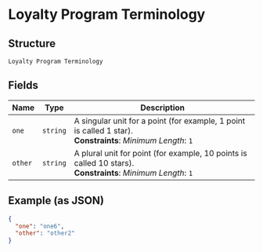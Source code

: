 
# Loyalty Program Terminology

## Structure

`Loyalty Program Terminology`

## Fields

| Name | Type | Description |
|  --- | --- | --- |
| `one` | `string` | A singular unit for a point (for example, 1 point is called 1 star).<br>**Constraints**: *Minimum Length*: `1` |
| `other` | `string` | A plural unit for point (for example, 10 points is called 10 stars).<br>**Constraints**: *Minimum Length*: `1` |

## Example (as JSON)

```json
{
  "one": "one6",
  "other": "other2"
}
```

